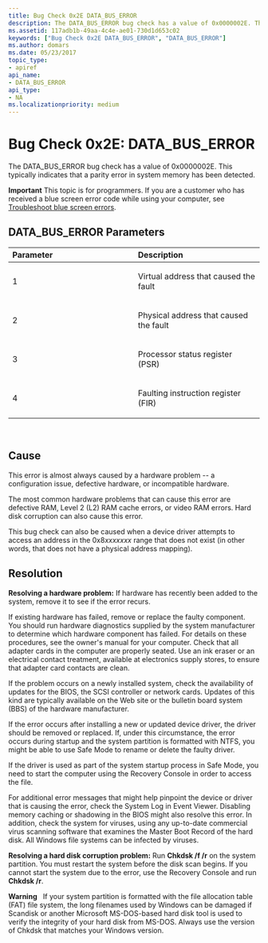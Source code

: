 ```yaml
---
title: Bug Check 0x2E DATA_BUS_ERROR
description: The DATA_BUS_ERROR bug check has a value of 0x0000002E. This typically indicates that a parity error in system memory has been detected.
ms.assetid: 117adb1b-49aa-4c4e-ae01-730d1d653c02
keywords: ["Bug Check 0x2E DATA_BUS_ERROR", "DATA_BUS_ERROR"]
ms.author: domars
ms.date: 05/23/2017
topic_type:
- apiref
api_name:
- DATA_BUS_ERROR
api_type:
- NA
ms.localizationpriority: medium
---
```


# Bug Check 0x2E: DATA\_BUS\_ERROR


The DATA\_BUS\_ERROR bug check has a value of 0x0000002E. This typically indicates that a parity error in system memory has been detected.

**Important** This topic is for programmers. If you are a customer who has received a blue screen error code while using your computer, see [Troubleshoot blue screen errors](https://windows.microsoft.com/windows-10/troubleshoot-blue-screen-errors).

## DATA\_BUS\_ERROR Parameters


<table>
<colgroup>
<col width="50%" />
<col width="50%" />
</colgroup>
<thead>
<tr class="header">
<th align="left">Parameter</th>
<th align="left">Description</th>
</tr>
</thead>
<tbody>
<tr class="odd">
<td align="left"><p>1</p></td>
<td align="left"><p>Virtual address that caused the fault</p></td>
</tr>
<tr class="even">
<td align="left"><p>2</p></td>
<td align="left"><p>Physical address that caused the fault</p></td>
</tr>
<tr class="odd">
<td align="left"><p>3</p></td>
<td align="left"><p>Processor status register (PSR)</p></td>
</tr>
<tr class="even">
<td align="left"><p>4</p></td>
<td align="left"><p>Faulting instruction register (FIR)</p></td>
</tr>
</tbody>
</table>

 

Cause
-----

This error is almost always caused by a hardware problem -- a configuration issue, defective hardware, or incompatible hardware.

The most common hardware problems that can cause this error are defective RAM, Level 2 (L2) RAM cache errors, or video RAM errors. Hard disk corruption can also cause this error.

This bug check can also be caused when a device driver attempts to access an address in the 0x8*xxxxxxx* range that does not exist (in other words, that does not have a physical address mapping).

Resolution
----------

**Resolving a hardware problem:** If hardware has recently been added to the system, remove it to see if the error recurs.

If existing hardware has failed, remove or replace the faulty component. You should run hardware diagnostics supplied by the system manufacturer to determine which hardware component has failed. For details on these procedures, see the owner's manual for your computer. Check that all adapter cards in the computer are properly seated. Use an ink eraser or an electrical contact treatment, available at electronics supply stores, to ensure that adapter card contacts are clean.

If the problem occurs on a newly installed system, check the availability of updates for the BIOS, the SCSI controller or network cards. Updates of this kind are typically available on the Web site or the bulletin board system (BBS) of the hardware manufacturer.

If the error occurs after installing a new or updated device driver, the driver should be removed or replaced. If, under this circumstance, the error occurs during startup and the system partition is formatted with NTFS, you might be able to use Safe Mode to rename or delete the faulty driver.

If the driver is used as part of the system startup process in Safe Mode, you need to start the computer using the Recovery Console in order to access the file.

For additional error messages that might help pinpoint the device or driver that is causing the error, check the System Log in Event Viewer. Disabling memory caching or shadowing in the BIOS might also resolve this error. In addition, check the system for viruses, using any up-to-date commercial virus scanning software that examines the Master Boot Record of the hard disk. All Windows file systems can be infected by viruses.

**Resolving a hard disk corruption problem:** Run **Chkdsk /f /r** on the system partition. You must restart the system before the disk scan begins. If you cannot start the system due to the error, use the Recovery Console and run **Chkdsk /r**.

**Warning**   If your system partition is formatted with the file allocation table (FAT) file system, the long filenames used by Windows can be damaged if Scandisk or another Microsoft MS-DOS-based hard disk tool is used to verify the integrity of your hard disk from MS-DOS. Always use the version of Chkdsk that matches your Windows version.

 

 

 




